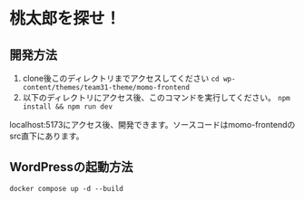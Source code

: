 # 桃太郎を探せ！
## 開発方法
1. clone後このディレクトリまでアクセスしてください
`cd wp-content/themes/team31-theme/momo-frontend`
2. 以下のディレクトリにアクセス後、このコマンドを実行してください。
`npm install && npm run dev`

localhost:5173にアクセス後、開発できます。ソースコードはmomo-frontendのsrc直下にあります。


## WordPressの起動方法
```
docker compose up -d --build
```
